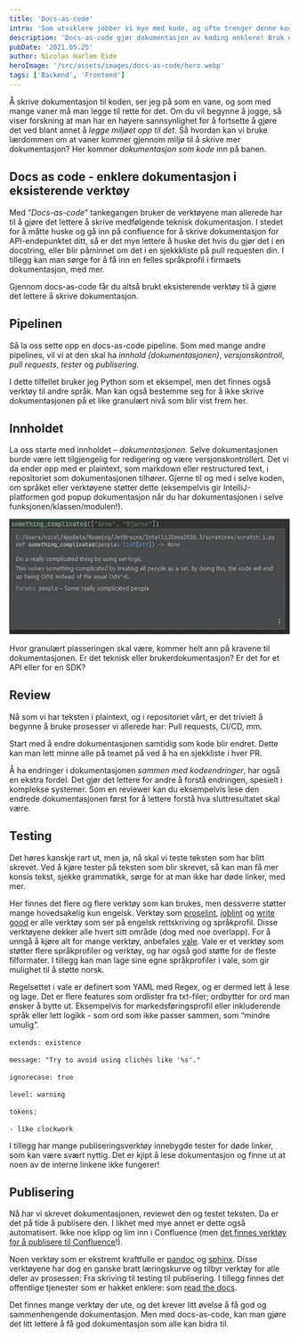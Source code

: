 ```yaml
---
title: 'Docs-as-code'
intro: 'Som utviklere jobber vi mye med kode, og ofte trenger denne koden dokumentasjon. Men alt for ofte ender man med kode og ingen dokumentasjon.'
description: 'Docs-as-code gjør dokumentasjon av koding enklere! Bruk eksisterende verktøy for å skrive teknisk dokumentasjon. Vi går gjennom  docs-as-code her!'
pubDate: '2021.05.25'
author: Nicolas Harlem Eide
heroImage: '/src/assets/images/docs-as-code/hero.webp'
tags: ['Backend', 'Frontend']
---
```


Å skrive dokumentasjon til koden, ser jeg på som en vane, og som med mange vaner må man legge til rette for det. Om du vil begynne å jogge, så viser forskning at man har en høyere sannsynlighet for å fortsette å gjøre det ved blant annet å *legge miljøet opp til det*. Så hvordan kan vi bruke lærdommen om at vaner kommer gjennom miljø til å skrive mer dokumentasjon? Her kommer *dokumentasjon som kode* inn på banen.

## Docs as code - enklere dokumentasjon i eksisterende verktøy

Med “*Docs-as-code*” tankegangen bruker de verktøyene man allerede har til å gjøre det lettere å skrive medfølgende teknisk dokumentasjon. I stedet for å måtte huske og gå inn på confluence for å skrive dokumentasjon for API-endepunktet ditt, så er det mye lettere å huske det hvis du gjør det i en docstring, eller blir påminnet om det i en sjekkkliste på pull requesten din. I tillegg kan man sørge for å få inn en felles språkprofil i firmaets dokumentasjon, med mer.

Gjennom docs-as-code får du altså brukt eksisterende verktøy til å gjøre det lettere å skrive dokumentasjon.

## Pipelinen

Så la oss sette opp en docs-as-code pipeline. Som med mange andre pipelines, vil vi at den skal ha *innhold (dokumentasjonen)*, *versjonskontroll*, *pull requests*, *tester* og *publisering*.

I dette tilfellet bruker jeg Python som et eksempel, men det finnes også verktøy til andre språk. Man kan også bestemme seg for å ikke skrive dokumentasjonen på et like granulært nivå som blir vist frem her.

## Innholdet

La oss starte med innholdet – *dokumentasjonen*. Selve dokumentasjonen burde være lett tilgjengelig for redigering og være versjonskontrollert. Det vi da ender opp med er plaintext, som markdown eller restructured text, i repositoriet som dokumentasjonen tilhører. Gjerne til og med i selve koden, om språket eller verktøyene støtter dette (eksempelvis gir IntelliJ-platformen god popup dokumentasjon når du har dokumentasjonen i selve funksjonen/klassen/modulen!).

![popup dokumentasjon i editor](/src/assets/images/docs-as-code/editor.webp)

Hvor granulært plasseringen skal være, kommer helt ann på kravene til dokumentasjonen. Er det teknisk eller brukerdokumentasjon? Er det for et API eller for en SDK?

## Review

Nå som vi har teksten i plaintext, og i repositoriet vårt, er det trivielt å begynne å bruke prosesser vi allerede har: Pull requests, CI/CD, mm.

Start med å endre dokumentasjonen samtidig som kode blir endret. Dette kan man lett minne alle på teamet på ved å ha en sjekkliste i hver PR.

Å ha endringer i dokumentasjonen *sammen med kodeendringer*, har også en ekstra fordel. Det gjør det lettere for andre å forstå endringen, spesielt i komplekse systemer. Som en reviewer kan du eksempelvis lese den endrede dokumentasjonen først for å lettere forstå hva sluttresultatet skal være.

## Testing

Det høres kanskje rart ut, men ja, nå skal vi teste teksten som har blitt skrevet. Ved å kjøre tester på teksten som blir skrevet, så kan man få mer konsis tekst, sjekke grammatikk, sørge for at man ikke har døde linker, med mer.

Her finnes det flere og flere verktøy som kan brukes, men dessverre støtter mange hovedsakelig kun engelsk. Verktøy som [proselint](https://github.com/amperser/proselint/), [joblint](https://github.com/rowanmanning/joblint) og [write good](https://github.com/btford/write-good) er alle verktøy som ser på engelsk rettskriving og språkprofil. Disse verktøyene dekker alle hvert sitt område (dog med noe overlapp). For å unngå å kjøre alt for mange verktøy, anbefales [vale](https://github.com/errata-ai/vale). Vale er et verktøy som støtter flere språkprofiler og verktøy, og har også god støtte for de fleste filformater. I tillegg kan man lage sine egne språkprofiler i vale, som gir mulighet til å støtte norsk.

Regelsettet i vale er definert som YAML med Regex, og er dermed lett å lese og lage. Det er flere features som ordlister fra txt-filer; ordbytter for ord man ønsker å bytte ut. Eksempelvis for markedsføringsprofil eller inkluderende språk eller lett logikk - som ord som ikke passer sammen, som “mindre umulig”.

`extends: existence`

`message: "Try to avoid using clichés like '%s'."`

`ignorecase: true`

`level: warning`

`tokens:`

`- like clockwork`

I tillegg har mange publiseringsverktøy innebygde tester for døde linker, som kan være svært nyttig. Det er kjipt å lese dokumentasjon og finne ut at noen av de interne linkene ikke fungerer!


## Publisering

Nå har vi skrevet dokumentasjonen, reviewet den og testet teksten. Da er det på tide å publisere den. I likhet med mye annet er dette også automatisert. Ikke noe klipp og lim inn i Confluence (men [det finnes verktøy for å publisere til Confluence](https://sphinxcontrib-confluencebuilder.readthedocs.io/en/stable/)!).

Noen verktøy som er ekstremt kraftfulle er [pandoc](https://pandoc.org/) og [sphinx](https://www.sphinx-doc.org/en/master/). Disse verktøyene har dog en ganske bratt læringskurve og tilbyr verktøy for alle deler av prosessen: Fra skriving til testing til publisering. I tillegg finnes det offentlige tjenester som er hakket enklere: som [read the docs](https://readthedocs.com/).

Det finnes mange verktøy der ute, og det krever litt øvelse å få god og sammenhengende dokumentasjon. Men med docs-as-code, kan man gjøre det litt lettere å få god dokumentasjon som alle kan bidra til.